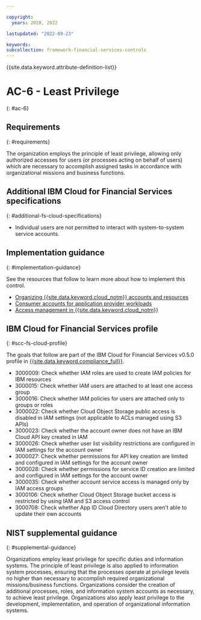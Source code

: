 ```yaml
---

copyright:
  years: 2020, 2022

lastupdated: "2022-09-23"

keywords: 
subcollection: framework-financial-services-controls
---
```


{{site.data.keyword.attribute-definition-list}}

# AC-6 - Least Privilege
{: #ac-6}

## Requirements
{: #requirements}

The organization employs the principle of least privilege, allowing only authorized accesses for users (or processes acting on behalf of users) which are necessary to accomplish assigned tasks in accordance with organizational missions and business functions.

## Additional IBM Cloud for Financial Services specifications
{: #additional-fs-cloud-specifications}

- Individual users are not permitted to interact with system-to-system service accounts.

## Implementation guidance
{: #implementation-guidance}

See the resources that follow to learn more about how to implement this control.

- [Organizing {{site.data.keyword.cloud_notm}} accounts and resources](/docs/framework-financial-services?topic=framework-financial-services-shared-account-organization)
- [Consumer accounts for application provider workloads](/docs/framework-financial-services?topic=framework-financial-services-shared-account-consumer)
- [Access management in {{site.data.keyword.cloud_notm}}](/docs/framework-financial-services?topic=framework-financial-services-shared-account-access-management)

## IBM Cloud for Financial Services profile
{: #scc-fs-cloud-profile}

The goals that follow are part of the IBM Cloud for Financial Services v0.5.0 profile in [{{site.data.keyword.compliance_full}}](/docs/security-compliance?topic=security-compliance-getting-started).

- 3000009: Check whether IAM roles are used to create IAM policies for IBM resources 
- 3000015: Check whether IAM users are attached to at least one access group 
- 3000016: Check whether IAM policies for users are attached only to groups or roles 
- 3000022: Check whether Cloud Object Storage public access is disabled in IAM settings (not applicable to ACLs managed using S3 APIs) 
- 3000023: Check whether the account owner does not have an IBM Cloud API key created in IAM 
- 3000026: Check whether user list visibility restrictions are configured in IAM settings for the account owner 
- 3000027: Check whether permissions for API key creation are limited and configured in IAM settings for the account owner 
- 3000028: Check whether permissions for service ID creation are limited and configured in IAM settings for the account owner 
- 3000035: Check whether account service access is managed only by IAM access groups 
- 3000106: Check whether Cloud Object Storage bucket access is restricted by using IAM and S3 access control 
- 3000708: Check whether App ID Cloud Directory users aren't able to update their own accounts

## NIST supplemental guidance
{: #supplemental-guidance}

Organizations employ least privilege for specific duties and information systems. The principle of least privilege is also applied to information system processes, ensuring that the processes operate at privilege levels no higher than necessary to accomplish required organizational missions/business functions. Organizations consider the creation of additional processes, roles, and information system accounts as necessary, to achieve least privilege. Organizations also apply least privilege to the development, implementation, and operation of organizational information systems.

